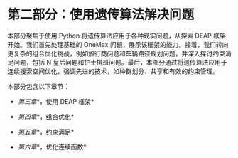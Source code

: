 # 第二部分：使用遗传算法解决问题

本部分聚焦于使用 Python 将遗传算法应用于各种现实问题，从探索 DEAP 框架开始。我们首先处理基础的 OneMax 问题，展示该框架的能力。接着，我们转向更复杂的组合优化挑战，例如旅行商问题和车辆路径规划问题，并深入探讨约束满足问题，包括 N 皇后问题和护士排班问题。最后，本部分通过将遗传算法应用于连续搜索空间优化，强调先进的技术，如种群划分、共享和有效的约束管理。

本部分包含以下章节：

+   *第三章**，使用 DEAP 框架*

+   *第四章**，组合优化*

+   *第五章**，约束满足*

+   *第六章**，优化连续函数*
